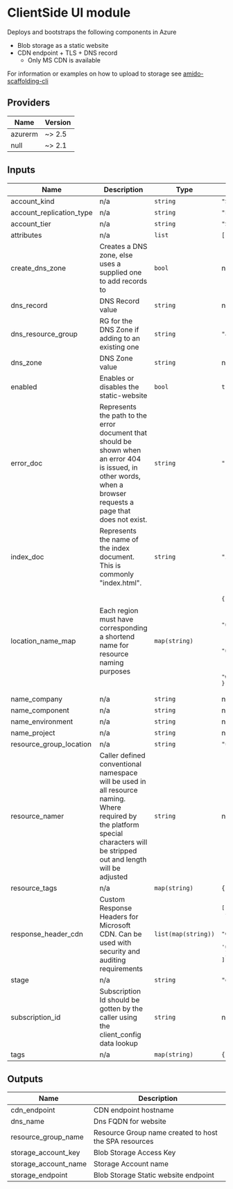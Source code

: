 # ClientSide UI module

Deploys and bootstraps the following components in Azure

 - Blob storage as a static website
 - CDN endpoint + TLS + DNS record 
    - Only MS CDN is available

For information or examples on how to upload to storage see [amido-scaffolding-cli]()


## Providers

| Name | Version |
|------|---------|
| azurerm | ~> 2.5 |
| null | ~> 2.1 |

## Inputs

| Name | Description | Type | Default | Required |
|------|-------------|------|---------|:-----:|
| account\_kind | n/a | `string` | `"StorageV2"` | no |
| account\_replication\_type | n/a | `string` | `"LRS"` | no |
| account\_tier | n/a | `string` | `"Standard"` | no |
| attributes | n/a | `list` | `[]` | no |
| create\_dns\_zone | Creates a DNS zone, else uses a supplied one to add records to | `bool` | n/a | yes |
| dns\_record | DNS Record value | `string` | n/a | yes |
| dns\_resource\_group | RG for the DNS Zone if adding to an existing one | `string` | `"amido-nonprod-dns"` | no |
| dns\_zone | DNS Zone value | `string` | n/a | yes |
| enabled | Enables or disables the static-website | `bool` | `true` | no |
| error\_doc | Represents the path to the error document that should be shown when an error 404 is issued, in other words, when a browser requests a page that does not exist. | `string` | `""` | no |
| index\_doc | Represents the name of the index document. This is commonly "index.html". | `string` | `"index.html"` | no |
| location\_name\_map | Each region must have corresponding a shortend name for resource naming purposes | `map(string)` | <pre>{<br>  "eastasia": "ase",<br>  "eastus": "use",<br>  "eastus2": "use2",<br>  "northeurope": "eun",<br>  "southeastasia": "asse",<br>  "uksouth": "uks",<br>  "ukwest": "ukw",<br>  "westeurope": "euw",<br>  "westus": "usw"<br>}</pre> | no |
| name\_company | n/a | `string` | n/a | yes |
| name\_component | n/a | `string` | n/a | yes |
| name\_environment | n/a | `string` | n/a | yes |
| name\_project | n/a | `string` | n/a | yes |
| resource\_group\_location | n/a | `string` | `"uksouth"` | no |
| resource\_namer | Caller defined conventional namespace will be used in all resource naming. Where required by the platform special characters will be stripped out and length will be adjusted | `string` | n/a | yes |
| resource\_tags | n/a | `map(string)` | `{}` | no |
| response\_header\_cdn | Custom Response Headers for Microsoft CDN. Can be used with security and auditing requirements | `list(map(string))` | <pre>[<br>  {<br>    "action": "Append",<br>    "name": "Content-Security-Policy",<br>    "value": "default-src * 'unsafe-inline' 'unsafe-eval'"<br>  }<br>]</pre> | no |
| stage | n/a | `string` | `"dev"` | no |
| subscription\_id | Subscription Id should be gotten by the caller using the client\_config data lookup | `string` | n/a | yes |
| tags | n/a | `map(string)` | `{}` | no |

## Outputs

| Name | Description |
|------|-------------|
| cdn\_endpoint | CDN endpoint hostname |
| dns\_name | Dns FQDN for website |
| resource\_group\_name | Resource Group name created to host the SPA resources |
| storage\_account\_key | Blob Storage Access Key |
| storage\_account\_name | Storage Account name |
| storage\_endpoint | Blob Storage Static website endpoint |
